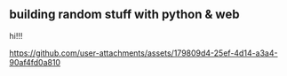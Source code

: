 ## building random stuff with python & web
hi!!!





https://github.com/user-attachments/assets/179809d4-25ef-4d14-a3a4-90af4fd0a810

